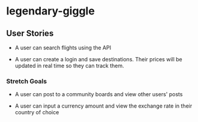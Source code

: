 # legendary-giggle

## User Stories

* A user can search flights using the API

* A user can create a login and save destinations. Their prices will be updated in real time so they can track them.

### Stretch Goals

* A user can post to a community boards and view other users' posts

* A user can input a currency amount and view the exchange rate in their country of choice
